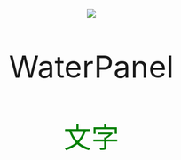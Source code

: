 <p align="center"">
<img src = 'https://s1.328888.xyz/2022/10/11/gvLEX.png'>
</p>

<p align="center" style = "font-size:55px;">WaterPanel</p>

<p align="center" style="color:green;font-size:50px;">文字</p>
